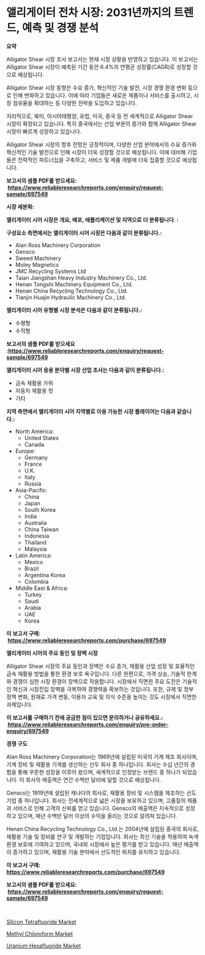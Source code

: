 <p><h1>앨리게이터 전차 시장: 2031년까지의 트렌드, 예측 및 경쟁 분석</h1></p><p><strong>요약</strong></p>
<p><p>Alligator Shear 시장 조사 보고서는 현재 시장 상황을 반영하고 있습니다. 이 보고서는 Alligator Shear 시장이 예측된 기간 동안 6.4%의 연평균 성장률(CAGR)로 성장할 것으로 예상됩니다.</p><p>Alligator Shear 시장 동향은 수요 증가, 혁신적인 기술 발전, 시장 경쟁 환경 변화 등으로 인해 변화하고 있습니다. 이에 따라 기업들은 새로운 제품이나 서비스를 출시하고, 시장 점유율을 확대하는 등 다양한 전략을 도입하고 있습니다.</p><p>지리적으로, 북미, 아시아태평양, 유럽, 미국, 중국 등 전 세계적으로 Alligator Shear 시장이 확장되고 있습니다. 특히 중국에서는 산업 부문의 증가와 함께 Alligator Shear 시장이 빠르게 성장하고 있습니다.</p><p>Alligator Shear 시장의 향후 전망은 긍정적이며, 다양한 산업 분야에서의 수요 증가와 혁신적인 기술 발전으로 인해 시장이 더욱 성장할 것으로 예상됩니다. 이에 대비해 기업들은 전략적인 파트너십을 구축하고, 서비스 및 제품 개발에 더욱 집중할 것으로 예상됩니다.</p></p>
<p><strong>보고서의 샘플 PDF를 받으세요: &nbsp;<a href="https://www.reliableresearchreports.com/enquiry/request-sample/697549">https://www.reliableresearchreports.com/enquiry/request-sample/697549</a></strong></p>
<p><strong>시장 세분화:</strong></p>
<p><strong> 앨리게이터 시어 시장은 개요, 배포, 애플리케이션 및 지역으로 더 분류됩니다. :</strong></p>
<p><strong>구성요소 측면에서는 앨리게이터 시어 시장은 다음과 같이 분류됩니다.:</strong></p>
<p><ul><li>Alan Ross Machinery Corporation</li><li>Gensco</li><li>Sweed Machinery</li><li>Moley Magnetics</li><li>JMC Recycling Systems Ltd</li><li>Taian Jiangshan Heavy Industry Machinery Co., Ltd.</li><li>Henan Tongshi Machinery Equipment Co., Ltd.</li><li>Henan China Recycling Technology Co., Ltd.</li><li>Tianjin Huajin Hydraulic Machinery Co., Ltd.</li></ul></p>
<p><strong> 앨리게이터 시어 유형별 시장 분석은 다음과 같이 분류됩니다.:</strong></p>
<p><ul><li>수평형</li><li>수직형</li></ul></p>
<p><strong>보고서의 샘플 PDF를 받으세요 :<a href="https://www.reliableresearchreports.com/enquiry/request-sample/697549">https://www.reliableresearchreports.com/enquiry/request-sample/697549</a></strong></p>
<p><strong> 앨리게이터 시어 응용 분야별 시장 산업 조사는 다음과 같이 분류됩니다.:</strong></p>
<p><ul><li>금속 재활용 가위</li><li>자동차 재활용 컷</li><li>기타</li></ul></p>
<p><strong>지역 측면에서 앨리게이터 시어 지역별로 이용 가능한 시장 플레이어는 다음과 같습니다.:</strong></p>
<p><ul>
    <li>
        North America:
        <ul>
            <li>United States</li>
            <li>Canada</li>
        </ul>
    </li>
    <li>
        Europe:
        <ul>
            <li>Germany</li>
            <li>France</li>
            <li>U.K.</li>
            <li>Italy</li>
            <li>Russia</li>
        </ul>
    </li>
    <li>
        Asia-Pacific:
        <ul>
            <li>China</li>
            <li>Japan</li>
            <li>South Korea</li>
            <li>India</li>
            <li>Australia</li>
            <li>China Taiwan</li>
            <li>Indonesia</li>
            <li>Thailand</li>
            <li>Malaysia</li>
        </ul>
    </li>
    <li>
        Latin America:
        <ul>
            <li>Mexico</li>
            <li>Brazil</li>
            <li>Argentina Korea</li>
            <li>Colombia</li>
        </ul>
    </li>
    <li>
        Middle East & Africa:
        <ul>
            <li>Turkey</li>
            <li>Saudi</li>
            <li>Arabia</li>
            <li>UAE</li>
            <li>Korea</li>
        </ul>
    </li>
    </ul></p>
<p><strong>이 보고서 구매: &nbsp;<a href="https://www.reliableresearchreports.com/purchase/697549">https://www.reliableresearchreports.com/purchase/697549</a></strong></p>
<p><strong>앨리게이터 시어의 주요 동인 및 장벽 시장</strong></p>
<p><p>Alligator Shear 시장의 주요 동인과 장벽은 수요 증가, 재활용 산업 성장 및 효율적인 금속 재활용 방법을 통한 환경 보호 욕구입니다. 다른 한편으로, 가격 상승, 기술적 한계와 경쟁이 심한 시장 환경이 장벽으로 작용합니다. 시장에서 직면한 주요 도전은 기술적인 혁신과 시장진입 장벽을 극복하여 경쟁력을 확보하는 것입니다. 또한, 규제 및 정부 정책 변화, 원재료 가격 변동, 이용자 교육 및 의식 수준을 높이는 것도 시장에서 직면한 과제입니다.</p></p>
<p><strong>이 보고서를 구매하기 전에 궁금한 점이 있으면 문의하거나 공유하세요.: &nbsp;<a href="https://www.reliableresearchreports.com/enquiry/pre-order-enquiry/697549">https://www.reliableresearchreports.com/enquiry/pre-order-enquiry/697549</a></strong></p>
<p><strong>경쟁 구도</strong></p>
<p><p>Alan Ross Machinery Corporation는 1969년에 설립된 미국의 기계 제조 회사이며, 기계 장비 및 재활용 기계를 생산하는 선두 회사 중 하나입니다. 회사는 수십 년간의 경험을 통해 꾸준한 성장을 이루어 왔으며, 세계적으로 인정받는 브랜드 중 하나가 되었습니다. 이 회사의 매출액은 연간 수백만 달러에 달할 것으로 예상됩니다.</p><p>Gensco는 1919년에 설립된 캐나다의 회사로, 재활용 장비 및 시스템을 제조하는 선도 기업 중 하나입니다. 회사는 전세계적으로 넓은 시장을 보유하고 있으며, 고품질의 제품과 서비스로 인해 고객의 신뢰를 얻고 있습니다. Gensco의 매출액은 지속적으로 성장하고 있으며, 매년 수백만 달러 이상의 수익을 올리는 것으로 알려져 있습니다.</p><p>Henan China Recycling Technology Co., Ltd.는 2004년에 설립된 중국의 회사로, 재활용 기술 및 장비를 연구 및 개발하는 기업입니다. 회사는 최신 기술을 적용하여 녹색 환경 보호에 기여하고 있으며, 국내외 시장에서 높은 평가를 받고 있습니다. 매년 매출액이 증가하고 있으며, 재활용 기술 분야에서 선도적인 위치를 유지하고 있습니다.</p></p>
<p><strong>이 보고서 구매: &nbsp; <a href="https://www.reliableresearchreports.com/purchase/697549">https://www.reliableresearchreports.com/purchase/697549</a></strong></p>
<p><strong>보고서의 샘플 PDF를 받으세요: &nbsp;<a href="https://www.reliableresearchreports.com/enquiry/request-sample/697549">https://www.reliableresearchreports.com/enquiry/request-sample/697549</a></strong><strong></strong></p>
<p>&nbsp;</p>
<p><p><a href="https://valiant-lunge-8fe.notion.site/Silicon-Tetrafluoride-Market-Research-Report-Unlocks-Analysis-on-the-Market-Financial-Status-Market-25a0b4054617446eb02e8e86bb991b42">Silicon Tetrafluoride Market</a></p><p><a href="https://picayune-night-cbd.notion.site/Methyl-Chloroform-Market-Offer-Valuable-Insights-into-Market-Size-Market-Share-Market-Trends-and--e7e1444ea66c401993785b7418ce1167">Methyl Chloroform Market</a></p><p><a href="https://artistic-helicopter-ca9.notion.site/Uranium-Hexafluoride-Market-Research-Report-Unlocks-Analysis-on-the-Market-Financial-Status-Market--f413ec042a644b46be7f1f235b7814cb">Uranium Hexafluoride Market</a></p></p>